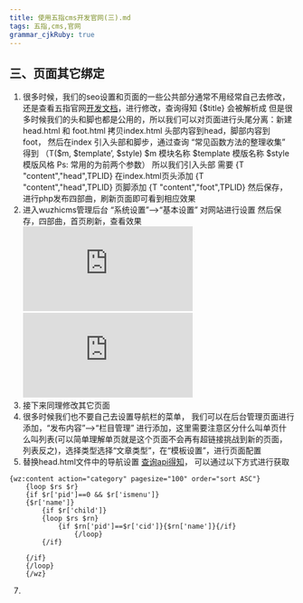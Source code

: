 ```yaml
---
title: 使用五指cms开发官网(三).md
tags: 五指,cms,官网
grammar_cjkRuby: true
---
```


## 三、页面其它绑定
 1. 很多时候，我们的seo设置和页面的一些公共部分通常不用经常自己去修改，还是查看五指官网[开发文档][1]，进行修改，查询得知 {$title} 会被解析成 <?php echo $title;?>  但是很多时候我们的头和脚也都是公用的，所以我们可以对页面进行头尾分离：新建head.html 和 foot.html 拷贝index.html 头部内容到head，脚部内容到 foot， 然后在index 引入头部和脚步，通过查询 “常见函数方法的整理收集” 得到 （T($m, $template’, $style) $m 模块名称 $template 模版名称 $style 模版风格 Ps: 常用的为前两个参数） 所以我们引入头部 需要  {T "content","head",TPLID}  在index.html页头添加 {T "content","head",TPLID} 页脚添加 {T "content","foot",TPLID}  然后保存，进行php发布四部曲，刷新页面即可看到相应效果
 2. 进入wuzhicms管理后台 “系统设置”-->“基本设置” 对网站进行设置 然后保存，四部曲，首页刷新，查看效果 ![index][2]![edit][3]
 3.  接下来同理修改其它页面
 4.  很多时候我们也不要自己去设置导航栏的菜单， 我们可以在后台管理页面进行添加，“发布内容”-->“栏目管理” 进行添加，这里需要注意区分什么叫单页什么叫列表(可以简单理解单页就是这个页面不会再有超链接挑战到新的页面，列表反之)，选择类型选择“文章类型”，在“模板设置”，进行页面配置
 5.  替换head.html文件中的导航设置 [查询api得知][4]， 可以通过以下方式进行获取
``` mel
{wz:content action="category" pagesize="100" order="sort ASC"}
    {loop $rs $r}
    {if $r['pid']==0 && $r['ismenu']}
    {$r['name']}
        {if $r['child']}
        {loop $rs $rn}
            {if $rn['pid']==$r['cid']}{$rn['name']}{/if}
                {/loop}
        {/if}
    
    {/if}
    {/loop}
    {/wz}
```
7.  



  [1]: https://www.wuzhicms.com/doc/
  [2]: http://xxx.freeimage.us/image.php?id=2623_58647DC1
  [3]: http://xxx.freeimage.us/image.php?id=0C3C_58647FA9
  [4]: https://www.wuzhicms.com/item-34-3-1.html